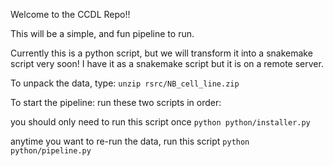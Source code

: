 Welcome to the CCDL Repo!! 

This will be a simple, and fun pipeline to run.

Currently this is a python script, but we will transform it into a snakemake script very soon!
I have it as a snakemake script but it is on a remote server.


To unpack the data, type:
```unzip rsrc/NB_cell_line.zip```

To start the pipeline: run these two scripts in order:

you should only need to run this script once
```python python/installer.py```

anytime you want to re-run the data, run this script
```python python/pipeline.py```
